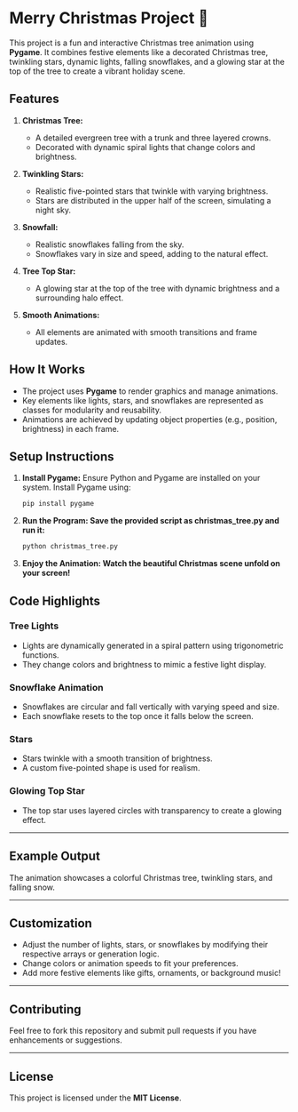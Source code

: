 # Merry Christmas Project 🎄

This project is a fun and interactive Christmas tree animation using **Pygame**. It combines festive elements like a decorated Christmas tree, twinkling stars, dynamic lights, falling snowflakes, and a glowing star at the top of the tree to create a vibrant holiday scene.

## Features
1. **Christmas Tree:**
   - A detailed evergreen tree with a trunk and three layered crowns.
   - Decorated with dynamic spiral lights that change colors and brightness.

2. **Twinkling Stars:**
   - Realistic five-pointed stars that twinkle with varying brightness.
   - Stars are distributed in the upper half of the screen, simulating a night sky.

3. **Snowfall:**
   - Realistic snowflakes falling from the sky.
   - Snowflakes vary in size and speed, adding to the natural effect.

4. **Tree Top Star:**
   - A glowing star at the top of the tree with dynamic brightness and a surrounding halo effect.

5. **Smooth Animations:**
   - All elements are animated with smooth transitions and frame updates.

## How It Works
- The project uses **Pygame** to render graphics and manage animations.
- Key elements like lights, stars, and snowflakes are represented as classes for modularity and reusability.
- Animations are achieved by updating object properties (e.g., position, brightness) in each frame.

## Setup Instructions
1. **Install Pygame:**
   Ensure Python and Pygame are installed on your system. Install Pygame using:
   ```bash
   pip install pygame
   
2. **Run the Program: Save the provided script as christmas_tree.py and run it:**

   ```bash
   python christmas_tree.py
   
3. **Enjoy the Animation: Watch the beautiful Christmas scene unfold on your screen!**

## Code Highlights

### Tree Lights
- Lights are dynamically generated in a spiral pattern using trigonometric functions.
- They change colors and brightness to mimic a festive light display.

### Snowflake Animation
- Snowflakes are circular and fall vertically with varying speed and size.
- Each snowflake resets to the top once it falls below the screen.

### Stars
- Stars twinkle with a smooth transition of brightness.
- A custom five-pointed shape is used for realism.

### Glowing Top Star
- The top star uses layered circles with transparency to create a glowing effect.

---

## Example Output
The animation showcases a colorful Christmas tree, twinkling stars, and falling snow.

---

## Customization
- Adjust the number of lights, stars, or snowflakes by modifying their respective arrays or generation logic.
- Change colors or animation speeds to fit your preferences.
- Add more festive elements like gifts, ornaments, or background music!

---

## Contributing
Feel free to fork this repository and submit pull requests if you have enhancements or suggestions.

---

## License
This project is licensed under the **MIT License**.

